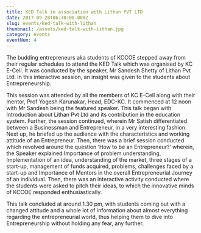 ```yaml
---
title: KED Talk in association with Lithan PVT LTD
date: 2017-09-28T06:30:00.000Z
slug: events/ked-talk-with-lithan
thumbnail: /assets/ked-talk-with-lithan.jpg
category: events
eventNum: 4
---
```

The budding entrepreneurs aka students of KCCOE stepped away from their regular schedules to attend the KED Talk which was organised by KC E-Cell. It was conducted by the speaker, Mr Sandesh Shetty of Lithan Pvt Ltd. In this interactive session, an insight was given to the students about Entrepreneurship.

This session was attended by all the members of KC E-Cell along with their mentor, Prof Yogesh Karunakar, Head, EDC-KC. It commenced at 12 noon with Mr Sandesh being the featured speaker. This talk began with Introduction about Lithan Pvt Ltd and its contribution in the education system. Further, the session continued, wherein Mr Satish differentiated between a Businessman and Entrepreneur, in a very interesting fashion. Next up, he briefed up the audience with the characteristics and working attitude of an Entrepreneur. Then, there was a brief session conducted which revolved around the question ‘How to be an Entrepreneur?’ wherein, the Speaker explained Importance of problem understanding, Implementation of an idea, understanding of the market, three stages of a start-up, management of funds acquired, problems, challenges faced by a start-up and Importance of Mentors in the overall Entrepreneurial Journey of an individual. Then, there was an interactive activity conducted where the students were asked to pitch their ideas, to which the innovative minds of KCCOE responded enthusiastically.

This talk concluded at around 1.30 pm, with students coming out with a changed attitude and a whole lot of information about almost everything regarding the entrepreneurial world, thus helping them to dive into Entrepreneurship without holding any fear, any further.